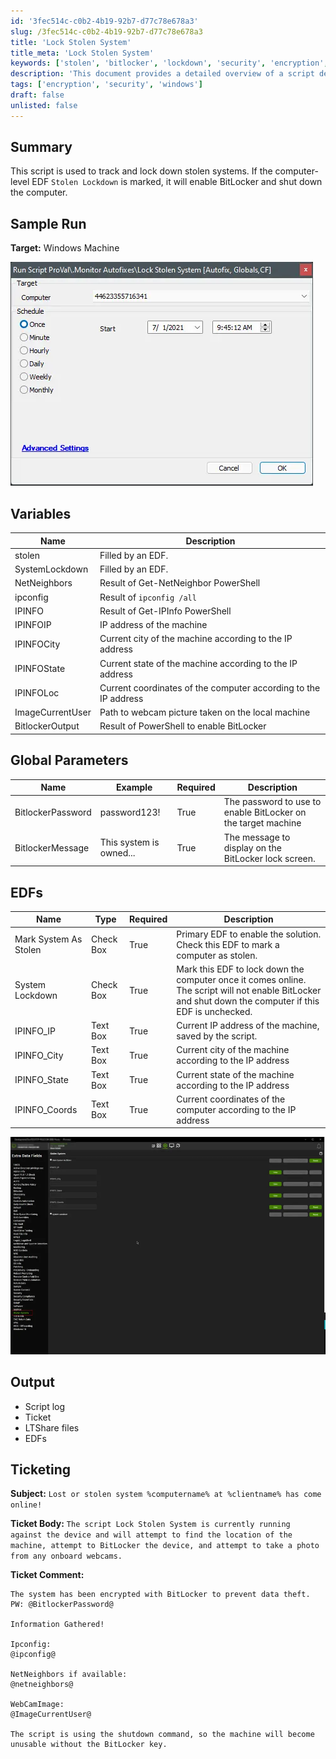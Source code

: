 ```yaml
---
id: '3fec514c-c0b2-4b19-92b7-d77c78e678a3'
slug: /3fec514c-c0b2-4b19-92b7-d77c78e678a3
title: 'Lock Stolen System'
title_meta: 'Lock Stolen System'
keywords: ['stolen', 'bitlocker', 'lockdown', 'security', 'encryption', 'tracking', 'windows']
description: 'This document provides a detailed overview of a script designed to track and lock down stolen systems. It outlines the script functionality, sample runs, variables, global parameters, and the ticketing process for reporting stolen devices.'
tags: ['encryption', 'security', 'windows']
draft: false
unlisted: false
---
```


## Summary

This script is used to track and lock down stolen systems. If the computer-level EDF `Stolen Lockdown` is marked, it will enable BitLocker and shut down the computer.

## Sample Run

**Target:** Windows Machine

![Sample Run Image](../../../static/img/docs/3fec514c-c0b2-4b19-92b7-d77c78e678a3/image_1.webp)

## Variables

| Name              | Description                                          |
|-------------------|------------------------------------------------------|
| stolen            | Filled by an EDF.                                   |
| SystemLockdown    | Filled by an EDF.                                   |
| NetNeighbors       | Result of Get-NetNeighbor PowerShell                |
| ipconfig          | Result of `ipconfig /all`                           |
| IPINFO            | Result of Get-IPInfo PowerShell                     |
| IPINFOIP         | IP address of the machine                           |
| IPINFOCity       | Current city of the machine according to the IP address |
| IPINFOState      | Current state of the machine according to the IP address |
| IPINFOLoc        | Current coordinates of the computer according to the IP address |
| ImageCurrentUser  | Path to webcam picture taken on the local machine   |
| BitlockerOutput   | Result of PowerShell to enable BitLocker            |

## Global Parameters

| Name                | Example        | Required | Description                                             |
|---------------------|----------------|----------|---------------------------------------------------------|
| BitlockerPassword    | password123!   | True     | The password to use to enable BitLocker on the target machine |
| BitlockerMessage     | This system is owned... | True     | The message to display on the BitLocker lock screen.   |

## EDFs

| Name                       | Type       | Required | Description                                                                                     |
|----------------------------|------------|----------|-------------------------------------------------------------------------------------------------|
| Mark System As Stolen      | Check Box  | True     | Primary EDF to enable the solution. Check this EDF to mark a computer as stolen.               |
| System Lockdown             | Check Box  | True     | Mark this EDF to lock down the computer once it comes online. The script will not enable BitLocker and shut down the computer if this EDF is unchecked. |
| IPINFO_IP                  | Text Box   | True     | Current IP address of the machine, saved by the script.                                       |
| IPINFO_City                | Text Box   | True     | Current city of the machine according to the IP address                                       |
| IPINFO_State               | Text Box   | True     | Current state of the machine according to the IP address                                      |
| IPINFO_Coords             | Text Box   | True     | Current coordinates of the computer according to the IP address                               |

![EDFs Image](../../../static/img/docs/3fec514c-c0b2-4b19-92b7-d77c78e678a3/image_2.webp)

## Output

- Script log
- Ticket
- LTShare files
- EDFs

## Ticketing

**Subject:** `Lost or stolen system %computername% at %clientname% has come online!`

**Ticket Body:** `The script Lock Stolen System is currently running against the device and will attempt to find the location of the machine, attempt to BitLocker the device, and attempt to take a photo from any onboard webcams.`

**Ticket Comment:**

```
The system has been encrypted with BitLocker to prevent data theft.
PW: @BitlockerPassword@

Information Gathered!

Ipconfig:
@ipconfig@

NetNeighbors if available:
@netneighbors@

WebCamImage:
@ImageCurrentUser@

The script is using the shutdown command, so the machine will become unusable without the BitLocker key.
```
